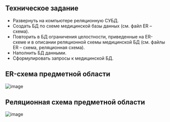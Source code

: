 ## Техническое задание 

- Развернуть на компьютере реляционную СУБД.
- Создать БД по схеме медицинской базы данных (см. файл ER – схема).
- Повторить в БД ограничения целостности, приведенные на ER-схеме и в описании реляционной схемы медицинской БД (см. файлы  ER – схема, реляционная схема).
- Наполнить БД данными.
- Cформулировать запросы к медицинской БД. 


## ER-схема предметной области

![image](https://github.com/danax7/MedicalDB_lab1/assets/118988486/0e1313e3-4f8f-4aaa-9e2c-d2ddcc3e3997)


## Реляционная схема предметной области

![image](https://github.com/danax7/MedicalDB_lab1/assets/118988486/8f9fab3c-30a8-4e26-adc7-564a3ee9e46f)
